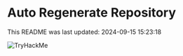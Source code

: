 # Auto Regenerate Repository

This README was last updated: 2024-09-15 15:23:18

 ![TryHackMe](https://tryhackme.com/badge/533634)